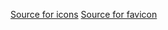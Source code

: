 [Source for icons][icons]
[Source for favicon][favicon]

[icons]: https://www.iconfinder.com/
[favicon]: https://favicon.io/